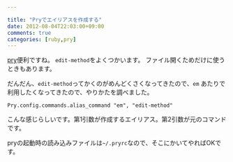 ```yaml
---

title: "Pryでエイリアスを作成する"
date: 2012-08-04T22:03:00+09:00
comments: true
categories: [ruby,pry]
---
```


[pry](http://pryrepl.org)便利ですね。
`edit-method`をよくつかいます。
ファイル開くためだけに使うときもあります。


だんだん、`edit-method`ってかくのがめんどくさくなってきたので、`em` あたりで利用したくなってきたので、やりかたを調べました。

```
Pry.config.commands.alias_command "em", "edit-method"
```

こんな感じらしいです。第1引数が作成するエイリアス。第2引数が元のコマンドです。

pryの起動時の読み込みファイルは`~/.pryrc`なので、そこにかいてやればOKです。
